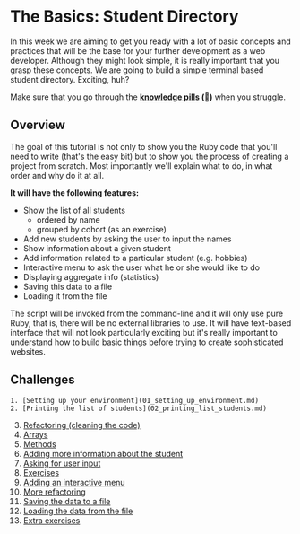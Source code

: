 # The Basics: Student Directory

In this week we are aiming to get you ready with a lot of basic concepts and practices that will be the base for your further development as a web developer. Although they might look simple, it is really important that you grasp these concepts. We are going to build a simple terminal based student directory. Exciting, huh?

Make sure that you go through the **[knowledge pills](../pills.md) (:pill:)** when you struggle.

## Overview

The goal of this tutorial is not only to show you the Ruby code that you'll need to write (that's the easy bit) but to show you the process of creating a project from scratch. Most importantly we'll explain what to do, in what order and why do it at all.

**It will have the following features:**

- Show the list of all students
	- ordered by name
	- grouped by cohort (as an exercise)
- Add new students by asking the user to input the names
- Show information about a given student
- Add information related to a particular student (e.g. hobbies)
- Interactive menu to ask the user what he or she would like to do
- Displaying aggregate info (statistics)
- Saving this data to a file
- Loading it from the file

The script will be invoked from the command-line and it will only use pure Ruby, that is, there will be no external libraries to use. It will have text-based interface that will not look particularly exciting but it's really important to understand how to build basic things before trying to create sophisticated websites.

## Challenges

	1. [Setting up your environment](01_setting_up_environment.md)
	2. [Printing the list of students](02_printing_list_students.md)
  3. [Refactoring (cleaning the code)](03_refactoring.md)
  4. [Arrays](04_arrays.md)
  5. [Methods](05_methods.md)
  6. [Adding more information about the student](06_adding_more_info.md)
  7. [Asking for user input](07_asking_user_input.md)
  8. [Exercises](08_exercises.md)
  9. [Adding an interactive menu](09_adding_interactive_menu.md)
  10. [More refactoring](10_more_refactoring.md)
  11. [Saving the data to a file](11_saving_data_to_file.md)
  12. [Loading the data from the file](12_loading_data_from_file.md)
  13. [Extra exercises](13_extra_exercises.md)
